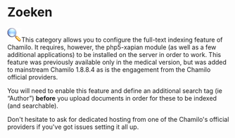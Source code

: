 # Zoeken

![](../../../.gitbook/assets/graficos16.png)This category allows you to configure the full-text indexing feature of Chamilo. It requires, however, the php5-xapian module \(as well as a few additional applications\) to be installed on the server in order to work. This feature was previously available only in the medical version, but was added to mainstream Chamilo 1.8.8.4 as is the engagement from the Chamilo official providers.

You will need to enable this feature and define an additional search tag \(ie “Author”\) **before** you upload documents in order for these to be indexed \(and searchable\).

Don't hesitate to ask for dedicated hosting from one of the Chamilo's official providers if you've got issues setting it all up.

